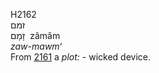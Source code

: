<body>
  <p>H2162<br>  זמם  <br> זָמָם  ‎  zâmâm  <br><i>zaw-mawm‘ </i><br>From <a href="h2161.htm">2161</a>  a <i>plot: - </i>wicked device.<br></p>
 </body>